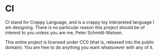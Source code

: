 Cl
==

Cl stand for Crappy Language, and is a crappy toy interpreted language I am designing.
There is no particular reason this project should be of interest to you unless you are me, Peter Schmidt-Nielsen.

This entire project is licensed under CC0 (that is, released into the public domain).
You are free to do anything you want whatsoever with any of it.
